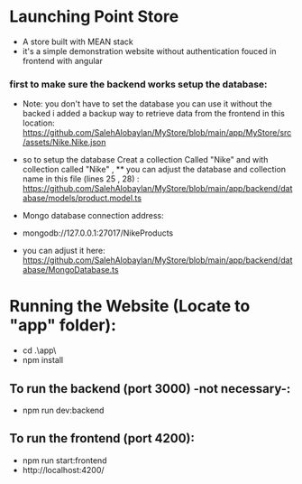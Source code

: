 # Launching Point Store
- A store built with MEAN stack
- it's a simple demonstration website without authentication fouced in frontend with angular

### first to make sure the backend works setup the database:

* Note: you don't have to set the database you can use it without the backed i added a backup way to retrieve data from the frontend in this location:  https://github.com/SalehAlobaylan/MyStore/blob/main/app/MyStore/src/assets/Nike.Nike.json

* so to setup the database Creat a collection Called "Nike" and with collection called "Nike" ,
** you can adjust the database and collection name in this file (lines 25 , 28) : https://github.com/SalehAlobaylan/MyStore/blob/main/app/backend/database/models/product.model.ts
* Mongo database connection address:
- mongodb://127.0.0.1:27017/NikeProducts
* you can adjust it here: https://github.com/SalehAlobaylan/MyStore/blob/main/app/backend/database/MongoDatabase.ts

# Running the Website (Locate to "app" folder):
- cd .\app\
- npm install
## To run the backend (port 3000) -not necessary-:
-  npm run dev:backend
## To run the frontend (port 4200):
- npm run start:frontend
- http://localhost:4200/
